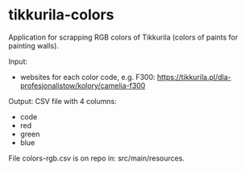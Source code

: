 # tikkurila-colors

Application for scrapping RGB colors of Tikkurila
(colors of paints for painting walls).

Input:
- websites for each color code, e.g. F300:
https://tikkurila.pl/dla-profesjonalistow/kolory/camelia-f300

Output:
CSV file with 4 columns:
- code
- red
- green
- blue

File colors-rgb.csv is on repo in: src/main/resources.
